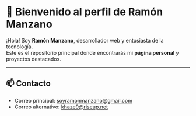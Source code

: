 # 👋 Bienvenido al perfil de Ramón Manzano

¡Hola! Soy **Ramón Manzano**, desarrollador web y entusiasta de la tecnología.  
Este es el repositorio principal donde encontrarás mi **página personal** y proyectos destacados.

---

## 📫 Contacto

- Correo principal: [soyramonmanzano@gmail.com](mailto:soyramonmanzano@gmail.com)  
- Correo alternativo: [khaze9@riseup.net](mailto:khaze9@riseup.net)
